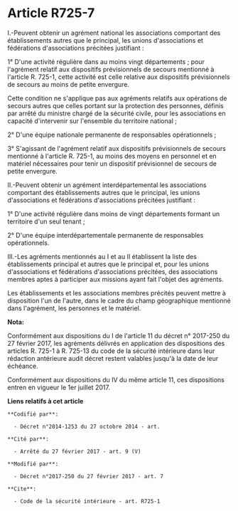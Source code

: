 # Article R725-7

I.-Peuvent obtenir un agrément national les associations comportant des établissements autres que le principal, les unions
d'associations et fédérations d'associations précitées justifiant : 

1° D'une activité régulière dans au moins vingt départements ; pour l'agrément relatif aux dispositifs prévisionnels de
secours mentionné à l'article R. 725-1, cette activité est celle relative aux dispositifs prévisionnels de secours au moins
de petite envergure. 

Cette condition ne s'applique pas aux agréments relatifs aux opérations de secours autres que celles portant sur la
protection des personnes, définis par arrêté du ministre chargé de la sécurité civile, pour les associations en capacité
d'intervenir sur l'ensemble du territoire national ; 

2° D'une équipe nationale permanente de responsables opérationnels ; 

3° S'agissant de l'agrément relatif aux dispositifs prévisionnels de secours mentionné à l'article R. 725-1, au moins des
moyens en personnel et en matériel nécessaires pour tenir un dispositif prévisionnel de secours de petite envergure. 

II.-Peuvent obtenir un agrément interdépartemental les associations comportant des établissements autres que le principal,
les unions d'associations et fédérations d'associations précitées justifiant : 

1° D'une activité régulière dans moins de vingt départements formant un territoire d'un seul tenant ; 

2° D'une équipe interdépartementale permanente de responsables opérationnels. 

III.-Les agréments mentionnés au I et au II établissent la liste des établissements principal et autres que le principal et,
pour les unions d'associations et fédérations d'associations précitées, des associations membres aptes à participer aux
missions ayant fait l'objet des agréments. 

Les établissements et les associations membres précités peuvent mettre à disposition l'un de l'autre, dans le cadre du champ
géographique mentionné dans l'agrément, les personnes et le matériel.

**Nota:**

Conformément aux dispositions du I de l'article 11 du décret n° 2017-250 du 27 février 2017, les agréments délivrés en
application des dispositions des articles R. 725-1 à R. 725-13 du code de la sécurité intérieure dans leur rédaction
antérieure audit décret restent valables jusqu'à la date de leur échéance.

Conformément aux dispositions du IV du même article 11, ces dispositions entren en vigueur le 1er juillet 2017.

**Liens relatifs à cet article**

	**Codifié par**:

	  - Décret n°2014-1253 du 27 octobre 2014 - art.

	**Cité par**:

	  - Arrêté du 27 février 2017 - art. 9 (V)

	**Modifié par**:

	  - Décret n°2017-250 du 27 février 2017 - art. 7

	**Cite**:

	  - Code de la sécurité intérieure - art. R725-1
